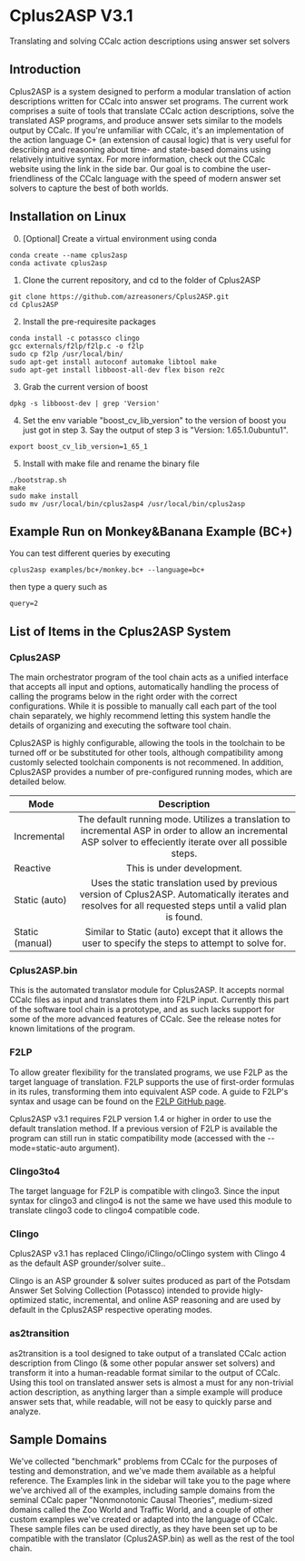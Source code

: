 # Cplus2ASP V3.1
Translating and solving CCalc action descriptions using answer set solvers

## Introduction
Cplus2ASP is a system designed to perform a modular translation of action descriptions written for CCalc into answer set programs. The current work comprises a suite of tools that translate CCalc action descriptions, solve the translated ASP programs, and produce answer sets similar to the models output by CCalc. If you're unfamiliar with CCalc, it's an implementation of the action language C+ (an extension of causal logic) that is very useful for describing and reasoning about time- and state-based domains using relatively intuitive syntax. For more information, check out the CCalc website using the link in the side bar. Our goal is to combine the user-friendliness of the CCalc language with the speed of modern answer set solvers to capture the best of both worlds.

## Installation on Linux
0. [Optional] Create a virtual environment using conda
```
conda create --name cplus2asp
conda activate cplus2asp
```
1. Clone the current repository, and cd to the folder of Cplus2ASP
```
git clone https://github.com/azreasoners/Cplus2ASP.git
cd Cplus2ASP
```
2. Install the pre-requiresite packages
```
conda install -c potassco clingo
gcc externals/f2lp/f2lp.c -o f2lp
sudo cp f2lp /usr/local/bin/
sudo apt-get install autoconf automake libtool make
sudo apt-get install libboost-all-dev flex bison re2c
```
3. Grab the current version of boost
```
dpkg -s libboost-dev | grep 'Version'
```
4. Set the env variable "boost_cv_lib_version" to the version of boost you just got in step 3. Say the output of step 3 is "Version: 1.65.1.0ubuntu1".
```
export boost_cv_lib_version=1_65_1
```
5. Install with make file and rename the binary file
```
./bootstrap.sh
make
sudo make install
sudo mv /usr/local/bin/cplus2asp4 /usr/local/bin/cplus2asp
```

## Example Run on Monkey&Banana Example (BC+)
You can test different queries by executing
```
cplus2asp examples/bc+/monkey.bc+ --language=bc+
```
then type a query such as
```
query=2
```

## List of Items in the Cplus2ASP System
### Cplus2ASP
The main orchestrator program of the tool chain acts as a unified interface that accepts all input and options, automatically handling the process of calling the programs below in the right order with the correct configurations. While it is possible to manually call each part of the tool chain separately, we highly recommend letting this system handle the details of organizing and executing the software tool chain.

Cplus2ASP is highly configurable, allowing the tools in the toolchain to be turned off or be substituted for other tools, although compatibility among customly selected toolchain components is not recommened. In addition, Cplus2ASP provides a number of pre-configured running modes, which are detailed below.

| Mode        | Description           |
| ------------- |:-------------:|
| Incremental      | The default running mode. Utilizes a translation to incremental ASP in order to allow an incremental ASP solver to effeciently iterate over all possible steps. |
| Reactive      | This is under development.      |
| Static (auto)	 | Uses the static translation used by previous version of Cplus2ASP. Automatically iterates and resolves for all requested steps until a valid plan is found.      |
| Static (manual)	 | Similar to Static (auto) except that it allows the user to specify the steps to attempt to solve for.      |

### Cplus2ASP.bin
This is the automated translator module for Cplus2ASP. It accepts normal CCalc files as input and translates them into F2LP input. Currently this part of the software tool chain is a prototype, and as such lacks support for some of the more advanced features of CCalc. See the release notes for known limitations of the program.

### F2LP
To allow greater flexibility for the translated programs, we use F2LP as the target language of translation. F2LP supports the use of first-order formulas in its rules, transforming them into equivalent ASP code. A guide to F2LP's syntax and usage can be found on the [F2LP GitHub page](https://github.com/azreasoners/F2LP).

Cplus2ASP v3.1 requires F2LP version 1.4 or higher in order to use the default translation method. If a previous version of F2LP is available the program can still run in static compatibility mode (accessed with the --mode=static-auto argument).

### Clingo3to4
The target language for F2LP is compatible with clingo3. Since the input syntax for clingo3 and clingo4 is not the same we have used this module to translate clingo3 code to clingo4 compatible code.

### Clingo
Cplus2ASP v3.1 has replaced Clingo/iClingo/oClingo system with Clingo 4 as the default ASP grounder/solver suite..

Clingo is an ASP grounder & solver suites produced as part of the Potsdam Answer Set Solving Collection (Potassco) intended to provide higly-optimized static, incremental, and online ASP reasoning and are used by default in the Cplus2ASP respective operating modes.

### as2transition
as2transition is a tool designed to take output of a translated CCalc action description from Clingo (& some other popular answer set solvers) and transform it into a human-readable format similar to the output of CCalc. Using this tool on translated answer sets is almost a must for any non-trivial action description, as anything larger than a simple example will produce answer sets that, while readable, will not be easy to quickly parse and analyze.

## Sample Domains
We've collected "benchmark" problems from CCalc for the purposes of testing and demonstration, and we've made them available as a helpful reference. The Examples link in the sidebar will take you to the page where we've archived all of the examples, including sample domains from the seminal CCalc paper "Nonmonotonic Causal Theories", medium-sized domains called the Zoo World and Traffic World, and a couple of other custom examples we've created or adapted into the language of CCalc. These sample files can be used directly, as they have been set up to be compatible with the translator (Cplus2ASP.bin) as well as the rest of the tool chain.
